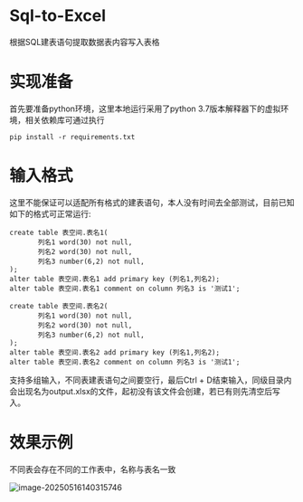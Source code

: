 # Sql-to-Excel
根据SQL建表语句提取数据表内容写入表格

# 实现准备

首先要准备python环境，这里本地运行采用了python 3.7版本解释器下的虚拟环境，相关依赖库可通过执行

```shell
pip install -r requirements.txt
```

# 输入格式

这里不能保证可以适配所有格式的建表语句，本人没有时间去全部测试，目前已知如下的格式可正常运行:

```
create table 表空间.表名1(
       列名1 word(30) not null,
       列名2 word(30) not null,
       列名3 number(6,2) not null,
);
alter table 表空间.表名1 add primary key (列名1,列名2);
alter table 表空间.表名1 comment on column 列名3 is '测试1';

create table 表空间.表名2(
       列名1 word(30) not null,
       列名2 word(30) not null,
       列名3 number(6,2) not null,
);
alter table 表空间.表名2 add primary key (列名1,列名2);
alter table 表空间.表名2 comment on column 列名3 is '测试1';
```

支持多组输入，不同表建表语句之间要空行，最后Ctrl + D结束输入，同级目录内会出现名为output.xlsx的文件，起初没有该文件会创建，若已有则先清空后写入。

# 效果示例

不同表会存在不同的工作表中，名称与表名一致

![image-20250516140315746](C:\Users\Destiny\AppData\Roaming\Typora\typora-user-images\image-20250516140315746.png)